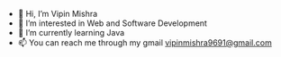 - 👋 Hi, I’m Vipin Mishra
- 👀 I’m interested in Web and Software Development
- 🌱 I’m currently learning Java
- 📫 You can reach me through my gmail vipinmishra9691@gmail.com

<!---
VipinMishra18/VipinMishra18 is a ✨ special ✨ repository because its `README.md` (this file) appears on your GitHub profile.
You can click the Preview link to take a look at your changes.
--->

